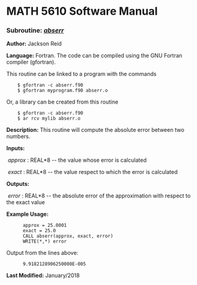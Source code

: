 # MATH 5610 Software Manual

### Subroutine: [_abserr_](../abserr.f90)

**Author:** Jackson Reid

**Language:** Fortran. The code can be compiled using the GNU Fortran compiler (gfortran).

This routine can be linked to a program with the commands
```
    $ gfortran -c abserr.f90
    $ gfortran myprogram.f90 abserr.o
```

Or, a library can be created from this routine

```
    $ gfortran -c abserr.f90
    $ ar rcv mylib abserr.o
```

**Description:** This routine will compute the absolute error between two numbers.

**Inputs:** 

​        _approx_ : REAL*8 -- the value whose error is calculated

​	_exact_ : REAL*8 -- the value respect to which the error is calculated

**Outputs:** 

​	_error_ : REAL*8 -- the absolute error of the approximation with respect to the exact value

**Example Usage:** 

```
      approx = 25.0001
      exact = 25.0
      CALL abserr(approx, exact, error)
      WRITE(*,*) error
```
Output from the lines above:
```
      9.9182128906250000E-005
```

**Last Modified:** January/2018

